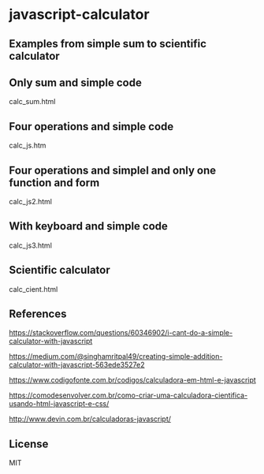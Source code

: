 # javascript-calculator

## Examples from simple sum to scientific calculator

## Only sum and simple code
calc_sum.html

## Four operations and simple code
calc_js.htm

## Four operations and simplel and only one function and form
calc_js2.html

## With keyboard and simple code
calc_js3.html

## Scientific calculator
calc_cient.html

## References

https://stackoverflow.com/questions/60346902/i-cant-do-a-simple-calculator-with-javascript

https://medium.com/@singhamritpal49/creating-simple-addition-calculator-with-javascript-563ede3527e2

https://www.codigofonte.com.br/codigos/calculadora-em-html-e-javascript

https://comodesenvolver.com.br/como-criar-uma-calculadora-cientifica-usando-html-javascript-e-css/

http://www.devin.com.br/calculadoras-javascript/

## License

MIT

